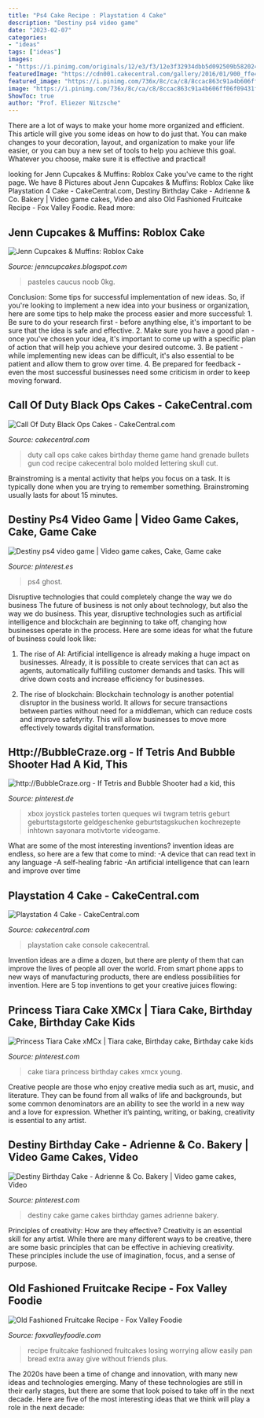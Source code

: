 ```yaml
---
title: "Ps4 Cake Recipe : Playstation 4 Cake"
description: "Destiny ps4 video game"
date: "2023-02-07"
categories:
- "ideas"
tags: ["ideas"]
images:
- "https://i.pinimg.com/originals/12/e3/f3/12e3f32934dbb5d092509b5820240ec9.jpg"
featuredImage: "https://cdn001.cakecentral.com/gallery/2016/01/900_ffe4U2WWDU-call-of-duty-black-ops-cakes.jpg"
featured_image: "https://i.pinimg.com/736x/8c/ca/c8/8ccac863c91a4b606ff06f09431ffe1e--video-game-cakes-bakeries.jpg"
image: "https://i.pinimg.com/736x/8c/ca/c8/8ccac863c91a4b606ff06f09431ffe1e--video-game-cakes-bakeries.jpg"
ShowToc: true
author: "Prof. Eliezer Nitzsche"
---
```



There are a lot of ways to make your home more organized and efficient. This article will give you some ideas on how to do just that. You can make changes to your decoration, layout, and organization to make your life easier, or you can buy a new set of tools to help you achieve this goal. Whatever you choose, make sure it is effective and practical!

	

		
looking for Jenn Cupcakes &amp; Muffins: Roblox Cake you've came to the right page. We have 8 Pictures about Jenn Cupcakes &amp; Muffins: Roblox Cake like Playstation 4 Cake - CakeCentral.com, Destiny Birthday Cake - Adrienne &amp; Co. Bakery | Video game cakes, Video and also Old Fashioned Fruitcake Recipe - Fox Valley Foodie. Read more:
		
    
## Jenn Cupcakes &amp; Muffins: Roblox Cake

<img loading=lazy src="https://3.bp.blogspot.com/-3WHZFiwYiD8/WMkVD62HiSI/AAAAAAAANMk/aL0A3Zx7BQUbpFeyn2ofozuUTYwomjDSgCLcB/s1600/IMG20170315034937.jpg" onerror="this.onerror=null;this.src='https://tse4.mm.bing.net/th?id=OIP.yoZrNC3TsSXXI0U8rGkU9wHaJK&amp;pid=15.1';" alt="Jenn Cupcakes &amp; Muffins: Roblox Cake">

_Source: jenncupcakes.blogspot.com_

>pasteles caucus noob 0kg. 

	

Conclusion: Some tips for successful implementation of new ideas.
So, if you're looking to implement a new idea into your business or organization, here are some tips to help make the process easier and more successful: 1. Be sure to do your research first - before anything else, it's important to be sure that the idea is safe and effective. 2. Make sure you have a good plan - once you've chosen your idea, it's important to come up with a specific plan of action that will help you achieve your desired outcome. 3. Be patient - while implementing new ideas can be difficult, it's also essential to be patient and allow them to grow over time. 4. Be prepared for feedback - even the most successful businesses need some criticism in order to keep moving forward. 
    
## Call Of Duty Black Ops Cakes - CakeCentral.com

<img loading=lazy src="https://cdn001.cakecentral.com/gallery/2016/01/900_ffe4U2WWDU-call-of-duty-black-ops-cakes.jpg" onerror="this.onerror=null;this.src='https://tse2.mm.bing.net/th?id=OIP.-gabfZ1laBRfNDM9vQ9MxQHaLH&amp;pid=15.1';" alt="Call Of Duty Black Ops Cakes - CakeCentral.com">

_Source: cakecentral.com_

>duty call ops cake cakes birthday theme game hand grenade bullets gun cod recipe cakecentral bolo molded lettering skull cut. 

	

Brainstroming is a mental activity that helps you focus on a task. It is typically done when you are trying to remember something. Brainstroming usually lasts for about 15 minutes.

    
## Destiny Ps4 Video Game | Video Game Cakes, Cake, Game Cake

<img loading=lazy src="https://i.pinimg.com/originals/12/e3/f3/12e3f32934dbb5d092509b5820240ec9.jpg" onerror="this.onerror=null;this.src='https://tse4.mm.bing.net/th?id=OIP.pOcQ8p1-nXfjGoH3JvYAgAHaJ4&amp;pid=15.1';" alt="Destiny ps4 video game | Video game cakes, Cake, Game cake">

_Source: pinterest.es_

>ps4 ghost. 

	

Disruptive technologies that could completely change the way we do business
The future of business is not only about technology, but also the way we do business. This year, disruptive technologies such as artificial intelligence and blockchain are beginning to take off, changing how businesses operate in the process. Here are some ideas for what the future of business could look like:
1. The rise of AI: Artificial intelligence is already making a huge impact on businesses. Already, it is possible to create services that can act as agents, automatically fulfilling customer demands and tasks. This will drive down costs and increase efficiency for businesses.

2. The rise of blockchain: Blockchain technology is another potential disruptor in the business world. It allows for secure transactions between parties without need for a middleman, which can reduce costs and improve safetyrity. This will allow businesses to move more effectively towards digital transformation.


    
## Http://BubbleCraze.org - If Tetris And Bubble Shooter Had A Kid, This

<img loading=lazy src="https://i.pinimg.com/736x/55/41/c2/5541c2fae8926e5ee1939030a9cec644--cake-games-cakes-plus.jpg" onerror="this.onerror=null;this.src='https://tse3.mm.bing.net/th?id=OIP.BoPjXkWhqvGCfU1NKkq13AHaJ3&amp;pid=15.1';" alt="http://BubbleCraze.org - If Tetris and Bubble Shooter had a kid, this">

_Source: pinterest.de_

>xbox joystick pasteles torten queques wii twgram tetris geburt geburtstagstorte geldgeschenke geburtstagskuchen kochrezepte inhtown sayonara motivtorte videogame. 

	

What are some of the most interesting inventions?
invention ideas are endless, so here are a few that come to mind: 
-A device that can read text in any language 
-A self-healing fabric 
-An artificial intelligence that can learn and improve over time

    
## Playstation 4 Cake - CakeCentral.com

<img loading=lazy src="https://cdn001.cakecentral.com/gallery/2016/02/900_playstation-4-cake-613831guahh.jpg" onerror="this.onerror=null;this.src='https://tse1.mm.bing.net/th?id=OIP.RlXcwPQnKQWq2RiR1dUMKgHaHx&amp;pid=15.1';" alt="Playstation 4 Cake - CakeCentral.com">

_Source: cakecentral.com_

>playstation cake console cakecentral. 

	

Invention ideas are a dime a dozen, but there are plenty of them that can improve the lives of people all over the world. From smart phone apps to new ways of manufacturing products, there are endless possibilities for invention. Here are 5 top inventions to get your creative juices flowing: 

    
## Princess Tiara Cake XMCx | Tiara Cake, Birthday Cake, Birthday Cake Kids

<img loading=lazy src="https://i.pinimg.com/originals/64/e5/f8/64e5f899790c40e2f4d59958e6b35be3.jpg" onerror="this.onerror=null;this.src='https://tse4.mm.bing.net/th?id=OIP.ikh-gjGihJAET2XeCGxnmwHaJ4&amp;pid=15.1';" alt="Princess Tiara Cake xMCx | Tiara cake, Birthday cake, Birthday cake kids">

_Source: pinterest.com_

>cake tiara princess birthday cakes xmcx young. 

	

Creative people are those who enjoy creative media such as art, music, and literature. They can be found from all walks of life and backgrounds, but some common denominators are an ability to see the world in a new way and a love for expression. Whether it’s painting, writing, or baking, creativity is essential to any artist.

    
## Destiny Birthday Cake - Adrienne &amp; Co. Bakery | Video Game Cakes, Video

<img loading=lazy src="https://i.pinimg.com/736x/8c/ca/c8/8ccac863c91a4b606ff06f09431ffe1e--video-game-cakes-bakeries.jpg" onerror="this.onerror=null;this.src='https://tse4.mm.bing.net/th?id=OIP.bNiov6JdeaAmQmCHAkP1gwHaJ4&amp;pid=15.1';" alt="Destiny Birthday Cake - Adrienne &amp; Co. Bakery | Video game cakes, Video">

_Source: pinterest.com_

>destiny cake game cakes birthday games adrienne bakery. 

	

Principles of creativity: How are they effective?
Creativity is an essential skill for any artist. While there are many different ways to be creative, there are some basic principles that can be effective in achieving creativity. These principles include the use of imagination, focus, and a sense of purpose.

    
## Old Fashioned Fruitcake Recipe - Fox Valley Foodie

<img loading=lazy src="https://www.foxvalleyfoodie.com/wp-content/uploads/2017/11/holiday-fruitcake-recipe.jpg" onerror="this.onerror=null;this.src='https://tse4.mm.bing.net/th?id=OIP.8ryEpfmq8Vn47jalkJP65AHaJW&amp;pid=15.1';" alt="Old Fashioned Fruitcake Recipe - Fox Valley Foodie">

_Source: foxvalleyfoodie.com_

>recipe fruitcake fashioned fruitcakes losing worrying allow easily pan bread extra away give without friends plus. 

	

The 2020s have been a time of change and innovation, with many new ideas and technologies emerging. Many of these technologies are still in their early stages, but there are some that look poised to take off in the next decade. Here are five of the most interesting ideas that we think will play a role in the next decade:

